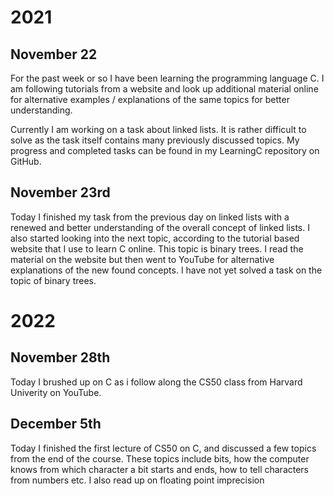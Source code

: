 # 2021

## November 22

For the past week or so I have been learning the programming language C. I am following tutorials from a website and look up additional material online for alternative examples / explanations of the same topics for better understanding.

Currently I am working on a task about linked lists. It is rather difficult to solve as the task itself contains many previously discussed topics. My progress and completed tasks can be found in my LearningC repository on GitHub.

## November 23rd

Today I finished my task from the previous day on linked lists with a renewed and better understanding of the overall concept of linked lists.
I also started looking into the next topic, according to the tutorial based website that I use to learn C online. This topic is binary trees.
I read the material on the website but then went to YouTube for alternative explanations of the new found concepts. I have not yet solved a task on the topic of binary trees.

# 2022

## November 28th

Today I brushed up on C as i follow along the CS50 class from Harvard Univerity on YouTube. 

## December 5th
Today I finished the first lecture of CS50 on C, and discussed a few topics from the end of the course. These topics include bits, how the computer knows from which character a bit starts and ends, how to tell characters from numbers etc. I also read up on floating point imprecision